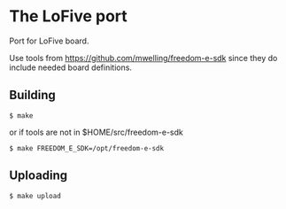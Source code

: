 # The LoFive port

Port for LoFive board.

Use tools from https://github.com/mwelling/freedom-e-sdk since they do include needed board definitions.

## Building 

    $ make
    
or if tools are not in $HOME/src/freedom-e-sdk
    
    $ make FREEDOM_E_SDK=/opt/freedom-e-sdk

## Uploading 

    $ make upload
